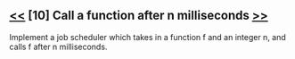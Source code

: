 ## [<<](../09) [10] Call a function after n milliseconds [>>](../11)

Implement a job scheduler which takes in a function f and an integer n, and calls f after n milliseconds.
